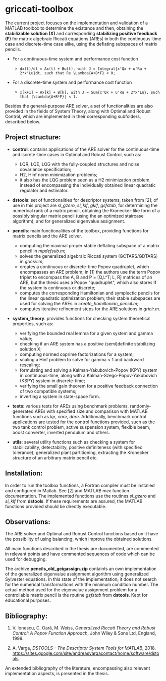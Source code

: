 # griccati-toolbox

The current project focuses on the implementation and validation of a 
MATLAB toolbox to determine the existance and then, obtaining the
**stabilizable solution (X)**  and corresponding
**stabilizing positive feedback (F)** for matrix algebraic Riccati equations
(AREs) in both the continuous-time case and discrete-time case alike, 
using the deflating subspaces of matrix pencils.

* For a continuous-time system and performance cost function
    *     dx(t)/dt = Ax(t) + Bu(t), with J = Integral{x'Qx + u'Ru + 2*x'Lu}dt, such that Re \Lambda{A+B*F} < 0;
* For a discrete-time system and performance cost function
    *     x[k+1] = Ax[k] + B[k], with J = Sum{x'Qx + u'Ru + 2*x'Lu}, such that |\Lambda{A+B*F}| < 1.


Besides the general-purpose ARE solver, a set of functionalities are also provided in the fields of
System Theory, along with Optimal and Robust Control, which are implemented in their 
corresponding subfolders, described below. 

Project structure:
-
* **control**: contains applications of the ARE solver for the continuous-time and 
iscrete-time cases in Optimal and Robust Control, such as: 
    * LQR, LQE, LQG with the fully-coupled structures and noise covariance specification; 
    * H2, Hinf norm minimization problems; 
    * it also has the LQG problem seen as a H2 minimization problem, instead of encompassing 
    the individually obtained linear quadratic regulator and estimator.

* **dstools**: set of functionalities for descriptor systems, taken from [2]; 
of use in this project are *sl_gzero*, *sl_klf*, *gklf*, *gsfstab*, for determining the numerical
rank of a matrix pencil, obtaining the Kronecker-like form of a possibly singular matrix pencil
(using the an optimized staircase algorithm), and for generalized eigenvalue assignment.

* **pencils**: main functionalities of the toolbox, providing functions for matrix pencils and the
ARE solver. 
    * computing the maximal proper stable deflating subspace of a matrix pencil in *mpdefsub.m*;
    * solves the generalized algebraic Riccati system (GCTARS/GDTARS) in *gricsv.m*;
    * creates a continuous or discrete-time Popov quadruplet, which encompasses an ARE problem;
    in [1] the authors use the term Popov triplet to encompass the A, B and P = [Q,L^T; L, R] matrices
    of an ARE, but the thesis uses a Popov "quadruplet", which also stores if the system is
    continuous or discrete; 
    * computes the corresponding Hamiltonian and symplectic pencils for the 
    linear quadratic optimization problem; their stable subspaces are used for solving the AREs 
    in *create_hamiltonian_pencil.m*;
    * computes iterative refinement steps for the ARE solutions in *gricir.m*.

* **system_theory**: provides functions for checking system theoretical properties, such as:
    * verifying the bounded real lemma for a given system and gamma value;
    * checking if an ARE system has a positive (semi)definite stabilizing solution X;
    * computing normed coprime factorizations for a system;
    * scaling a Hinf problem to solve for gamma < 1 and backward rescaling;
    * formulating and solving a Kalman-Yakubovich-Popov (KPY) system in continuous-time, 
    along with a Kalman-Szego-Popov-Yakubovich (KSPY) system in discrete-time;
    * verifying the small gain theorem for a positive feedback connection of two compatible systems;
    * inverting a system in state-space form.

* **tests**: various tests for AREs using benchmark problems, randomly-generated AREs with specified
size and comparison with MATLAB functions such as *lqr*, *care*, *dare*. Additionally, benchmark control
applications are tested for the control functions provided, such as the two tank control problem, active suspension
system, flexible beam, boost converter, inverted pendulum and others.

* **utils**: several utility functions such as checking a system for stabilizability, 
detectability, positive definiteness (with specified tolerance), generalized plant 
partitioning, extracting the Kronecker structure of an arbitrary matrix pencil etc.

Installation:
- 
In order to run the toolbox functions, a Fortran compiler must be installed 
and configured in Matlab. See [2] and MATLAB *mex* function documentation. The implemented functions use the
routines *sl_gzero* and *sl_klf* from **dstools**. If these requirements are assured, the MATLAB functions
provided should be directly executable. 

Observations:
-
The ARE solver and Optimal and Robust Control functions based on it have the possibility of using balancing, 
which improve the obtained solutions.

All main functions described in the thesis are documented, are commented in relevant points and have commented
sequences of code which can be used for debugging.

The archive **pencils_old_geigassign.zip** containts an own implementation of the generalized 
eigenvalue assignment algorithm using generalized Sylvester equations. In this state of the implementation, it does not
search for the numerical transformations with the minimum condition number. 
The actual method used for the eigenvalue assignment problem for a controllable 
matrix pencil is the routine *gsfstab* from **dstools**. Kept for educational purposes.

Bibliography:
-
1. V. Ionescu, C. Oară, M. Weiss, *Generalized Riccati Theory and Robust Control: A
Popov Function Approach*, John Wiley & Sons Ltd, England, 1999.

2. A. Varga, *DSTOOLS – The Descriptor System Tools for MATLAB*, 2018.
https://sites.google.com/site/andreasvargacontact/home/software/dstools.

An extended bibliography of the literature, encompassing also relevant implementation aspects, 
is presented in the thesis.